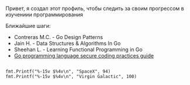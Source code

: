 Привет, я создал этот профиль, чтобы следить за своим прогрессом в изучениии программирования

Ближайшие шаги:


* Contreras M.C. - Go Design Patterns
* Jain H. - Data Structures & Algorithms In Go
* Sheehan L. - Learning Functional Programming in Go
* [Go programming language secure coding practices guide](https://checkmarx.gitbooks.io/go-scp/)

````

fmt.Printf("%-15v $%4v\n", "SpaceX", 94)
fmt.Printf("%-15v $%4v\n", "Virgin Galactic", 100)

````
